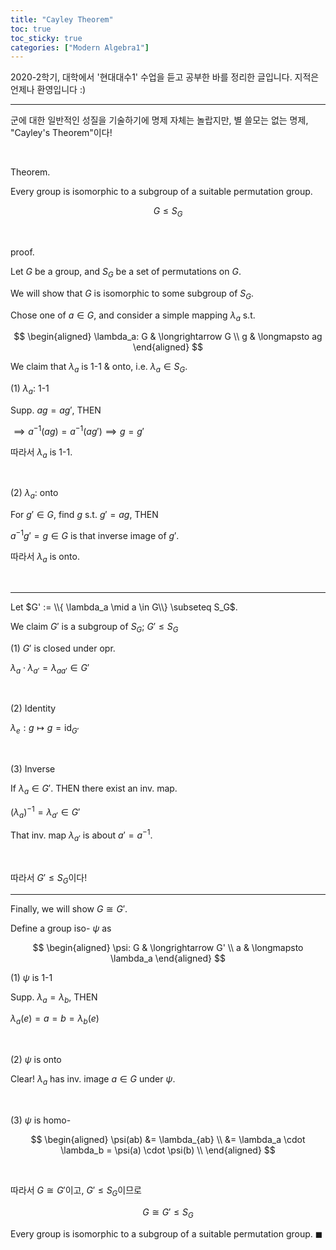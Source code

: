 ```yaml
---
title: "Cayley Theorem"
toc: true
toc_sticky: true
categories: ["Modern Algebra1"]
---
```



2020-2학기, 대학에서 '현대대수1' 수업을 듣고 공부한 바를 정리한 글입니다. 지적은 언제나 환영입니다 :)

<hr>

군에 대한 일반적인 성질을 기술하기에 명제 자체는 놀랍지만, 별 쓸모는 없는 명제, "Cayley's Theorem"이다!

<br>

<span class="statement-title">Theorem.</span><br>

<div class="statement" markdown="1">

Every group is isomorphic to a subgroup of a suitable permutation group.

$$
G \le S_G
$$

</div><br>


<span class="statement-title">proof.</span><br>

<div class="math-statement" markdown="1">

Let $G$ be a group, and $S_G$ be a set of permutations on $G$.

We will show that $G$ is isomorphic to some subgroup of $S_G$.

Chose one of $a \in G$, and consider a simple mapping $\lambda_a$ s.t.

$$
\begin{aligned}
    \lambda_a: G & \longrightarrow G \\
    g & \longmapsto ag
\end{aligned}
$$

We claim that $\lambda_a$ is 1-1 & onto, i.e. $\lambda_a \in S_G$.

(1) $\lambda_a$: 1-1

Supp. $ag = ag'$, THEN

$\implies a^{-1}(ag) = a^{-1}(ag') \implies g = g'$

따라서 $\lambda_a$ is 1-1.

<br>

(2) $\lambda_a$: onto

For $g' \in G$, find $g$ s.t. $g' = ag$, THEN

$a^{-1}g' = g \in G$ is that inverse image of $g'$.

따라서 $\lambda_a$ is onto.

<br>
<hr>

Let $G' := \\{ \lambda_a \mid a \in G\\} \subseteq S_G$.

We claim $G'$ is a subgroup of $S_G$; $G' \le S_G$

(1) $G'$ is closed under opr.

$\lambda_a \cdot \lambda_{a'} = \lambda_{aa'} \in G'$

<br>

(2) Identity

$\lambda_e: g \mapsto g = \textrm{id}_{G'}$

<br>

(3) Inverse

If $\lambda_a \in G'$. THEN there exist an inv. map.

$(\lambda_a)^{-1} = \lambda_{a'} \in G'$

That inv. map $\lambda_{a'}$ is about $a' = a^{-1}$.

<br>

따라서 $G' \le S_G$이다!

<hr>

Finally, we will show $G \cong G'$.

Define a group iso- $\psi$ as

$$
\begin{aligned}
    \psi: G & \longrightarrow G' \\
    a & \longmapsto \lambda_a
\end{aligned}
$$

(1) $\psi$ is 1-1

Supp. $\lambda_a = \lambda_b$, THEN

$\lambda_a (e) = a = b = \lambda_b (e)$

<br>

(2) $\psi$ is onto

Clear! $\lambda_a$ has inv. image $a \in G$ under $\psi$.

<br>

(3) $\psi$ is homo-

$$
\begin{aligned}
    \psi(ab) &= \lambda_{ab} \\
             &= \lambda_a \cdot \lambda_b = \psi(a) \cdot \psi(b) \\
\end{aligned}
$$

<br>

따라서 $G \cong G'$이고, $G' \le S_G$이므로

$$
G \cong G' \le S_G
$$

Every group is isomorphic to a subgroup of a suitable permutation group. $\blacksquare$
</div><br>

